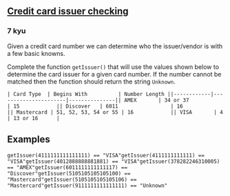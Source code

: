 <h2><a href=https://www.codewars.com/kata/5701e43f86306a615c001868/train/javascript target="_blank">Credit card issuer checking</a></h2><h3>7 kyu</h3><p>Given a credit card number we can determine who the issuer/vendor is with a few basic knowns.</p><p>Complete the function <code>getIssuer()</code> that will use the values shown below to determine the card issuer for a given card number. If the number cannot be matched then the function should return the string <code>Unknown</code>.</p><pre><code class="language-markdown">| Card Type  | Begins With          | Number Length ||------------|----------------------|---------------|| AMEX       | 34 or 37             | 15            || Discover   | 6011                 | 16            || Mastercard | 51, 52, 53, 54 or 55 | 16            || VISA       | 4                    | 13 or 16      |</code></pre><h2 id="examples">Examples</h2><pre><code class="language-js">getIssuer(4111111111111111) == "VISA"getIssuer(4111111111111) == "VISA"getIssuer(4012888888881881) == "VISA"getIssuer(378282246310005) == "AMEX"getIssuer(6011111111111117) == "Discover"getIssuer(5105105105105100) == "Mastercard"getIssuer(5105105105105106) == "Mastercard"getIssuer(9111111111111111) == "Unknown"</code></pre>